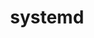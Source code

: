 ---
title: "systemd"
layout: cache
categories: [package, develop]
meta: {"compilers": ["gcc@11.4.0"], "num_specs": 16, "num_specs_by_stack": {"e4s": 16, "root": 16}, "oss": ["ubuntu22.04"], "platforms": ["linux"], "stacks": ["e4s", "root"], "targets": ["x86_64_v3"], "versions": ["256.7"]}
spec_details: [{"compiler": "gcc@11.4.0", "hash": "2bnimghjlgw2gdhqowwquyugjaip6hxg", "os": "ubuntu22.04", "platform": "linux", "size": "-", "stacks": ["e4s", "root"], "target": "x86_64_v3", "variants": ["build_system=meson", "buildtype=release", "default_library:=shared", "~strip"], "versions": ["256.7"]}, {"compiler": "gcc@11.4.0", "hash": "4a3kcybv3zwwozd2nnxb4yhbs3uvtuv7", "os": "ubuntu22.04", "platform": "linux", "size": "-", "stacks": ["e4s", "root"], "target": "x86_64_v3", "variants": ["build_system=meson", "buildtype=release", "default_library:=shared", "~strip"], "versions": ["256.7"]}, {"compiler": "gcc@11.4.0", "hash": "5xh3hjhkoy5vbcl5b7ctovk5lr3bjbr2", "os": "ubuntu22.04", "platform": "linux", "size": "-", "stacks": ["e4s", "root"], "target": "x86_64_v3", "variants": ["build_system=meson", "buildtype=release", "default_library:=shared", "~strip"], "versions": ["256.7"]}, {"compiler": "gcc@11.4.0", "hash": "5yzlvddexv46xdzy2flkzb4u4xtalgzh", "os": "ubuntu22.04", "platform": "linux", "size": "-", "stacks": ["e4s", "root"], "target": "x86_64_v3", "variants": ["build_system=meson", "buildtype=release", "default_library:=shared", "~strip"], "versions": ["256.7"]}, {"compiler": "gcc@11.4.0", "hash": "6pap2sppsyhihybriu6jumfupe2re4x7", "os": "ubuntu22.04", "platform": "linux", "size": "-", "stacks": ["e4s", "root"], "target": "x86_64_v3", "variants": ["build_system=meson", "buildtype=release", "default_library:=shared", "~strip"], "versions": ["256.7"]}, {"compiler": "gcc@11.4.0", "hash": "dhxzzerpbsos3hsaewzyvi35oheoekkd", "os": "ubuntu22.04", "platform": "linux", "size": "-", "stacks": ["e4s", "root"], "target": "x86_64_v3", "variants": ["build_system=meson", "buildtype=release", "default_library:=shared", "~strip"], "versions": ["256.7"]}, {"compiler": "gcc@11.4.0", "hash": "ex7squph556zcx66mva5sbyfk3efwyd3", "os": "ubuntu22.04", "platform": "linux", "size": "-", "stacks": ["e4s", "root"], "target": "x86_64_v3", "variants": ["build_system=meson", "buildtype=release", "default_library:=shared", "~strip"], "versions": ["256.7"]}, {"compiler": "gcc@11.4.0", "hash": "jppp5p46cyy2w6vzhc7gbultk5pwzjxa", "os": "ubuntu22.04", "platform": "linux", "size": "-", "stacks": ["e4s", "root"], "target": "x86_64_v3", "variants": ["build_system=meson", "buildtype=release", "default_library:=shared", "~strip"], "versions": ["256.7"]}, {"compiler": "gcc@11.4.0", "hash": "jwjuzoyhh7k7yhmmaedsvawgqdwmg4a7", "os": "ubuntu22.04", "platform": "linux", "size": "-", "stacks": ["e4s", "root"], "target": "x86_64_v3", "variants": ["build_system=meson", "buildtype=release", "default_library:=shared", "~strip"], "versions": ["256.7"]}, {"compiler": "gcc@11.4.0", "hash": "l7be4lki4sssevfkwhfc3glvmcgztizf", "os": "ubuntu22.04", "platform": "linux", "size": "-", "stacks": ["e4s", "root"], "target": "x86_64_v3", "variants": ["build_system=meson", "buildtype=release", "default_library:=shared", "~strip"], "versions": ["256.7"]}, {"compiler": "gcc@11.4.0", "hash": "lrw24ldkq72u7hjpgpxk6nj6tbcwribo", "os": "ubuntu22.04", "platform": "linux", "size": "-", "stacks": ["e4s", "root"], "target": "x86_64_v3", "variants": ["build_system=meson", "buildtype=release", "default_library:=shared", "~strip"], "versions": ["256.7"]}, {"compiler": "gcc@11.4.0", "hash": "ltrydnzvwz7xuxactlwbkdvue7fwc5af", "os": "ubuntu22.04", "platform": "linux", "size": "-", "stacks": ["e4s", "root"], "target": "x86_64_v3", "variants": ["build_system=meson", "buildtype=release", "default_library:=shared", "~strip"], "versions": ["256.7"]}, {"compiler": "gcc@11.4.0", "hash": "n5xvpbrj5xzeofkm7pknumjl5auyfwlz", "os": "ubuntu22.04", "platform": "linux", "size": "-", "stacks": ["e4s", "root"], "target": "x86_64_v3", "variants": ["build_system=meson", "buildtype=release", "default_library:=shared", "~strip"], "versions": ["256.7"]}, {"compiler": "gcc@11.4.0", "hash": "ovq6ielsiiictfs4hukee4dv2tvp2kbx", "os": "ubuntu22.04", "platform": "linux", "size": "-", "stacks": ["e4s", "root"], "target": "x86_64_v3", "variants": ["build_system=meson", "buildtype=release", "default_library:=shared", "~strip"], "versions": ["256.7"]}, {"compiler": "gcc@11.4.0", "hash": "ue4qb5dft3kq4uymzywi567unvjavhri", "os": "ubuntu22.04", "platform": "linux", "size": "-", "stacks": ["e4s", "root"], "target": "x86_64_v3", "variants": ["build_system=meson", "buildtype=release", "default_library:=shared", "~strip"], "versions": ["256.7"]}, {"compiler": "gcc@11.4.0", "hash": "y5wtefjwycopflk52t65bwclfeaafadl", "os": "ubuntu22.04", "platform": "linux", "size": "-", "stacks": ["e4s", "root"], "target": "x86_64_v3", "variants": ["build_system=meson", "buildtype=release", "default_library:=shared", "~strip"], "versions": ["256.7"]}]
---